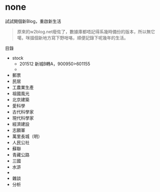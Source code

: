 # none
試試開個新Blog，重啟新生活

>原來的w2blog.net廢佐了，數據庫都唔記得系幾時備份的版本，所以無它噶，咪搵個新地方寫下野咁咯，順便記錄下呢幾年的生活。

目錄
* stock
  * 201512 新城B轉A，900950>601155
  * 
* 郵票
 * 民居
 * 工農業生產
 * 祖國風光
 * 北京建築
 * 愛科學
 * 古代科學家
 * 現代科學家
 * 經濟建設
 * 志願軍
 * 萬里長城（明）
 * 人民公社
 * 蘇聯
 * 青藏公路
 * 三國
 * 水滸
 * 
* 雜談
* 分析
